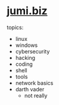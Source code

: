 # [jumi.biz](https://www.jumi.biz)
topics:
- linux
- windows
- cybersecurity
- hacking
- coding
- shell
- tools
- network basics
- darth vader
  - not really
